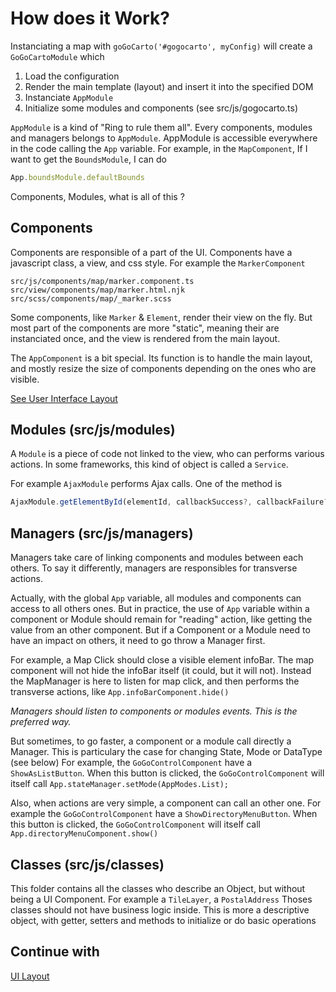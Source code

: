 How does it Work?
================

Instanciating a map with `goGoCarto('#gogocarto', myConfig)` will create a `GoGoCartoModule` which 
1. Load the configuration
2. Render the main template (layout) and insert it into the specified DOM
3. Instanciate `AppModule`
4. Initialize some modules and components
(see src/js/gogocarto.ts)

`AppModule` is a kind of "Ring to rule them all". Every components, modules and managers belongs to `AppModule`.
AppModule is accessible everywhere in the code calling the `App` variable.
For example, in the `MapComponent`, If I want to get the `BoundsModule`, I can do
```javascript
App.boundsModule.defaultBounds
```

Components, Modules, what is all of this ?

Components
--------
Components are responsible of a part of the UI.
Components have a javascript class, a view, and css style. For example the `MarkerComponent`
```
src/js/components/map/marker.component.ts
src/view/components/map/marker.html.njk
src/scss/components/map/_marker.scss
```

Some components, like `Marker` & `Element`, render their view on the fly.
But most part of the components are more "static", meaning their are instanciated once, and the view 
is rendered from the main layout.

The `AppComponent` is a bit special. Its function is to handle the main layout, and mostly resize the size of components
depending on the ones who are visible.

[See User Interface Layout](ui-layout.md)


Modules (src/js/modules)
------
A `Module` is a piece of code not linked to the view, who can performs various actions. 
In some frameworks, this kind of object is called a `Service`.

For example `AjaxModule` performs Ajax calls. One of the method is
```javascript
AjaxModule.getElementById(elementId, callbackSuccess?, callbackFailure?)
```


Managers (src/js/managers)
---------

Managers take care of linking components and modules between each others.
To say it differently, managers are responsibles for transverse actions.

Actually, with the global `App` variable, all modules and components can access to all others ones. 
But in practice, the use of `App` variable within a component or Module should remain for "reading" action, like
getting the value from an other component. But if a Component or a Module need to have an impact on others, it need to
go throw a Manager first.

For example, a Map Click should close a visible element infoBar. 
The map component will not hide the infoBar itself (it could, but it will not). Instead the MapManager is here to listen
for map click, and then performs the transverse actions, like `App.infoBarComponent.hide()`

*Managers should listen to components or modules events. This is the preferred way.*

But sometimes, to go faster, a component or a module call directly a Manager. 
This is particulary the case for changing State, Mode or DataType (see below)
For example, the `GoGoControlComponent` have a `ShowAsListButton`. When this button is clicked, the `GoGoControlComponent`
will itself call `App.stateManager.setMode(AppModes.List);`

Also, when actions are very simple, a component can call an other one. 
For example the `GoGoControlComponent` have a `ShowDirectoryMenuButton`. When this button is clicked, the `GoGoControlComponent`
will itself call `App.directoryMenuComponent.show()`

Classes (src/js/classes)
--------
This folder contains all the classes who describe an Object, but without being a UI Component. 
For example a `TileLayer`, a `PostalAddress`
Thoses classes should not have business logic inside. This is more a descriptive object, with getter, setters
and methods to initialize or do basic operations

Continue with
--
[UI Layout](4-Ui-layout.md)